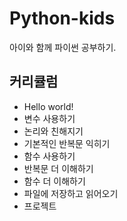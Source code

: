 # Python-kids

아이와 함께 파이썬 공부하기.

## 커리큘럼

- Hello world!
- 변수 사용하기
- 논리와 친해지기
- 기본적인 반복문 익히기
- 함수 사용하기
- 반복문 더 이해하기
- 함수 더 이해하기
- 파일에 저장하고 읽어오기
- 프로젝트